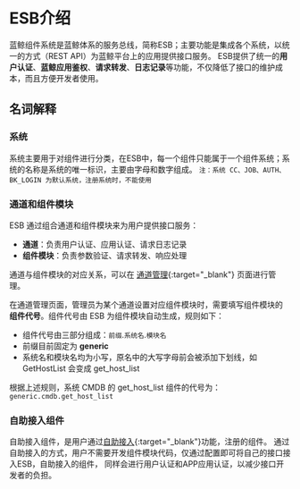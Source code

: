# ESB介绍

蓝鲸组件系统是蓝鲸体系的服务总线，简称ESB；主要功能是集成各个系统，以统一的方式（REST API）为蓝鲸平台上的应用提供接口服务。
ESB提供了统一的**用户认证**、**蓝鲸应用鉴权**、**请求转发**、**日志记录**等功能，不仅降低了接口的维护成本，而且方便开发者使用。

## 名词解释

### 系统
系统主要用于对组件进行分类，在ESB中，每一个组件只能属于一个组件系统；系统的名称是系统的唯一标识，主要由字母和数字组成。
`注：系统 CC、JOB、AUTH、BK_LOGIN 为默认系统，注册系统时，不能使用`

### 通道和组件模块

ESB 通过组合通道和组件模块来为用户提供接口服务：

- **通道**：负责用户认证、应用认证、请求日志记录
- **组件模块**：负责参数验证、请求转发、响应处理

通道与组件模块的对应关系，可以在 [通道管理](/esb/manager/channel/list/){:target="_blank"} 页面进行管理。

在通道管理页面，管理员为某个通道设置对应组件模块时，需要填写组件模块的 **组件代号**。组件代号由 ESB 为组件模块自动生成，规则如下：

- 组件代号由三部分组成：`前缀`.`系统名`.`模块名`
- 前缀目前固定为 **generic**
- 系统名和模块名均为小写，原名中的大写字母前会被添加下划线，如 GetHostList 会变成 get_host_list

根据上述规则，系统 CMDB 的 get_host_list 组件的代号为：`generic.cmdb.get_host_list`

### 自助接入组件
自助接入组件，是用户通过[自助接入](/esb/manager/buffet_comp/list/){:target="_blank"}功能，注册的组件。
通过自助接入的方式，用户不需要开发组件模块代码，仅通过配置即可将自己的接口接入ESB，自助接入的组件，
同样会进行用户认证和APP应用认证，以减少接口开发者的负担。
